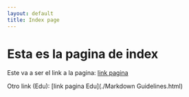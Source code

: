 ```yaml
---
layout: default
title: Index page
---
```


# Esta es la pagina de index

Este va a ser el link a la pagina: [link pagina](./markdown.html)

Otro link (Edu): [link pagina Edu](./Markdown Guidelines.html)

